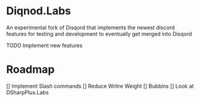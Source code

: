 # Diqnod.Labs
An experimental fork of Disqord that implements the newest discord features for testing and development to eventually get merged into Disqord


TODO
Implement new features


# Roadmap

[] Implement Slash commands
[] Reduce Writre Weight
[] Bubbins
[] Look at DSharpPlus.Labs
